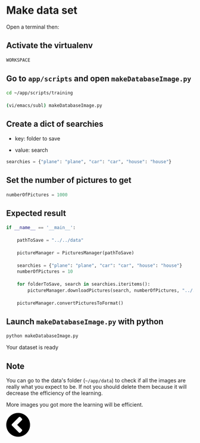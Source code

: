 # Make data set

Open a terminal then:

## Activate the virtualenv

```bash
WORKSPACE
```

## Go to `app/scripts` and open `makeDatabaseImage.py`

```bash
cd ~/app/scripts/training

(vi/emacs/subl) makeDatabaseImage.py
```

## Create a dict of searchies

- key: folder to save

- value: search

```python
searchies = {"plane": "plane", "car": "car", "house": "house"}
```

## Set the number of pictures to get

```python
numberOfPictures = 1000
```

## Expected result

```python
if __name__ == '__main__':

	pathToSave = "../../data"

	pictureManager = PicturesManager(pathToSave)

	searchies = {"plane": "plane", "car": "car", "house": "house"}
	numberOfPictures = 10

	for folderToSave, search in searchies.iteritems():
		pictureManager.downloadPictures(search, numberOfPictures, "../../data/{}".format(folderToSave))

	pictureManager.convertPicturesToFormat()
```

## Launch `makeDatabaseImage.py` with python

```bash
python makeDatabaseImage.py
```

Your dataset is ready

## Note

You can go to the data's folder (`~/app/data`) to check if all the images are really what you 
expect to be. If not you should delete them because it will decrease the 
efficiency of the learning.

More images you got more the learning will be efficient.

[![alt text](https://github.com/zirkis/LILO/blob/master/docs/images/left.png)](https://github.com/zirkis/LILO/blob/master/README.md)
